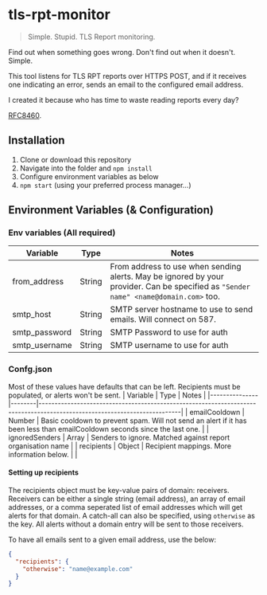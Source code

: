 # tls-rpt-monitor

> Simple. Stupid. TLS Report monitoring.


Find out when something goes wrong. Don't find out when it doesn't.
Simple.

This tool listens for TLS RPT reports over HTTPS POST, and if it receives one indicating an error, sends an email to the configured email address.

I created it because who has time to waste reading reports every day?

[RFC8460](https://datatracker.ietf.org/doc/html/rfc8460).

## Installation
1. Clone or download this repository
2. Navigate into the folder and `npm install`
3. Configure environment variables as below
4. `npm start` (using your preferred process manager...)

## Environment Variables (& Configuration)
### Env variables (All required)
| Variable      | Type   | Notes                                                                                                                                |
|---------------|--------|--------------------------------------------------------------------------------------------------------------------------------------|
| from_address  | String | From address to use when sending alerts. May be ignored by your provider. Can be specified as `"Sender name" <name@domain.com>` too. |
| smtp_host     | String | SMTP server hostname to use to send emails. Will connect on 587.                                                                     |
| smtp_password | String | SMTP Password to use for auth                                                                                                        |
| smtp_username | String | SMTP username to use for auth                                                                                                        |

### Confg.json
Most of these values have defaults that can be left. Recipients must be populated, or alerts won't be sent.
| Variable      | Type   | Notes                                                                                                                    |
|---------------|--------|--------------------------------------------------------------------------------------------------------------------------|
| emailCooldown | Number | Basic cooldown to prevent spam. Will not send an alert if it has been less than emailCooldown seconds since the last one. |
| ignoredSenders         | Array<String> | Senders to ignore. Matched against report organisation name                                                         |
| recipients | Object | Recipient mappings. More information below.                                                                                           | |

#### Setting up recipients
The recipients object must be key-value pairs of domain: receivers.
Receivers can be either a single string (email address), an array of email addresses, or a comma seperated list of email addresses which will get alerts for that domain.
A catch-all can also be specified, using `otherwise` as the key. All alerts without a domain entry will be sent to those receivers.

To have all emails sent to a given email address, use the below:
```json
{
  "recipients": {
    "otherwise": "name@example.com"
  }
}

```
